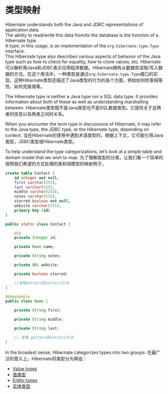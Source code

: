 # 类型映射

Hibernate understands both the Java and JDBC representations of application data.  
The ability to read/write this data from/to the database is the function of a Hibernate type.  
A type, in this usage, is an implementation of the `org.hibernate.type.Type` interface.  
This Hibernate type also describes various aspects of behavior of the Java type such as how to check for equality, how to clone values, etc.
Hibernate可以解析用Java和JDBC表示应用程序数据。Hibernate拥有从数据库读取/写入数据的方法。在这个用法中，一种类型是通过`org.hibernate.type.Type`接口的实现。这种Hibernate类型还描述了Java类型的行为的各个方面，例如如何检查相等性，如何克隆值等。

The Hibernate type is neither a Java type nor a SQL data type. It provides information about both of these as well as understanding marshalling between.
Hibernate类型既不是Java类型也不是SQL数据类型。它提供关于这两者的信息以及两者之间的关系。

When you encounter the term type in discussions of Hibernate, it may refer to the Java type, the JDBC type, or the Hibernate type, depending on context.
当在Hibernate的使用中遇到术语类型时，根据上下文，它可能引用Java类型，JDBC类型或Hibernate类型。

To help understand the type categorizations, let’s look at a simple table and domain model that we wish to map.
为了理解类型的分类，让我们看一个简单的按照我们希望的方式处理的表和域模型的映射例子。

```sql
create table Contact (
    id integer not null,
    first varchar(255),
    last varchar(255),
    middle varchar(255),
    notes varchar(255),
    starred boolean not null,
    website varchar(255),
    primary key (id)
)
```
```java
public static class Contact {

    @Id
    private Integer id;

    private Name name;

    private String notes;

    private URL website;

    private boolean starred;

    //省略Getters和setters方法
}

@Embeddable
public class Name {

    private String first;

    private String middle;

    private String last;

    // 省略 getters和setters方法
}
```

In the broadest sense, Hibernate categorizes types into two groups:
在最广泛的意义上，Hibernate将类型分为两组：

* [Value types](categorizationvalue.md)
* [值类型](categorizationvalue.md)
* [Entity types](categorizationentity.md)
* [实体类型](categorizationentity.md)



